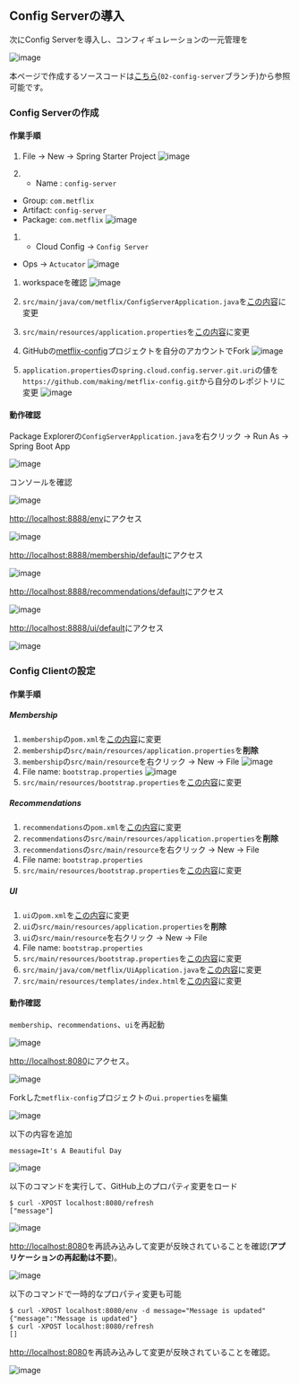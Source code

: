 ## Config Serverの導入

次にConfig Serverを導入し、コンフィギュレーションの一元管理を

![image](https://qiita-image-store.s3.amazonaws.com/0/1852/9c2b2738-134d-7274-63ad-49d729cc633c.png)



本ページで作成するソースコードは[こちら](https://github.com/making/metflix/tree/02-config-server)(`02-config-server`ブランチ)から参照可能です。

### Config Serverの作成

#### 作業手順

1. File -> New -> Spring Starter Project
![image](https://qiita-image-store.s3.amazonaws.com/0/1852/642499a3-0f6f-8e3d-6f65-499808937abf.png)

1. * Name : `config-server`
 * Group: `com.metflix`
 * Artifact: `config-server`
 * Package: `com.metflix`
![image](https://qiita-image-store.s3.amazonaws.com/0/1852/93c85cef-734f-704a-2118-42fc6c23ece4.png)

1. * Cloud Config -> `Config Server`
 * Ops -> `Actucator`
![image](https://qiita-image-store.s3.amazonaws.com/0/1852/114e0715-9955-156c-9214-179aa782ea3d.png)

1. workspaceを確認
![image](https://qiita-image-store.s3.amazonaws.com/0/1852/1d41a637-4c37-7049-c318-a830b13c8567.png)

1. `src/main/java/com/metflix/ConfigServerApplication.java`を[この内容](https://github.com/making/metflix/blob/02-config-server/config-server/src/main/java/com/metflix/ConfigServerApplication.java)に変更

1. `src/main/resources/application.properties`を[この内容](https://github.com/making/metflix/blob/02-config-server/config-server/src/main/resources/application.properties)に変更 

1. GitHubの[metflix-config](https://github.com/making/metflix-config)プロジェクトを自分のアカウントでFork
![image](https://qiita-image-store.s3.amazonaws.com/0/1852/0a9be48e-95d2-2052-48e7-784457edfe76.png)

1. `application.properties`の`spring.cloud.config.server.git.uri`の値を`https://github.com/making/metflix-config.git`から自分のレポジトリに変更
![image](https://qiita-image-store.s3.amazonaws.com/0/1852/979db871-3c62-3bd7-ca36-d4cf754994e3.png)

#### 動作確認

Package Explorerの`ConfigServerApplication.java`を右クリック -> Run As -> Spring Boot App

![image](https://qiita-image-store.s3.amazonaws.com/0/1852/44108da3-ed21-2ff5-158b-d5072e498973.png)

コンソールを確認

![image](https://qiita-image-store.s3.amazonaws.com/0/1852/40f2e380-e60f-8149-243d-b8edac273188.png)

[http://localhost:8888/env](http://localhost:8888/env)にアクセス

![image](https://qiita-image-store.s3.amazonaws.com/0/1852/1ea61cf5-dd6f-9216-cbbc-7fb020ce1a3f.png)

[http://localhost:8888/membership/default](http://localhost:8888/membership/default)にアクセス

![image](https://qiita-image-store.s3.amazonaws.com/0/1852/9be1eb77-11b0-ca5f-430c-f85948c7dea3.png)

[http://localhost:8888/recommendations/default](http://localhost:8888/recommendations/default)にアクセス

![image](https://qiita-image-store.s3.amazonaws.com/0/1852/6738d31c-c6a5-2364-2e44-dba1b41f29e9.png)

[http://localhost:8888/ui/default](http://localhost:8888/ui/default)にアクセス

![image](https://qiita-image-store.s3.amazonaws.com/0/1852/684a2bc4-2ef0-99ab-e5b6-e06528c3830b.png)


### Config Clientの設定

#### 作業手順

##### Membership

1. `membership`の`pom.xml`を[この内容](https://github.com/making/metflix/blob/02-config-server/membership/pom.xml)に変更
1. `membership`の`src/main/resources/application.properties`を**削除**
1. `membership`の`src/main/resource`を右クリック -> New -> File 
![image](https://qiita-image-store.s3.amazonaws.com/0/1852/1ff28795-1f72-6cc8-784c-a76b3a2d57ed.png)
1. File name: `bootstrap.properties`
![image](https://qiita-image-store.s3.amazonaws.com/0/1852/10a175ec-6d42-4874-01a3-ab378f37f726.png)
1. `src/main/resources/bootstrap.properties`を[この内容](https://github.com/making/metflix/blob/02-config-server/membership/src/main/resources/bootstrap.properties)に変更

##### Recommendations

1. `recommendations`の`pom.xml`を[この内容](https://github.com/making/metflix/blob/02-config-server/recommendations/pom.xml)に変更
1. `recommendations`の`src/main/resources/application.properties`を**削除**
1. `recommendations`の`src/main/resource`を右クリック -> New -> File 
1. File name: `bootstrap.properties`
1. `src/main/resources/bootstrap.properties`を[この内容](https://github.com/making/metflix/blob/02-config-server/recommendations/src/main/resources/bootstrap.properties)に変更

##### UI

1. `ui`の`pom.xml`を[この内容](https://github.com/making/metflix/blob/02-config-server/ui/pom.xml)に変更
1. `ui`の`src/main/resources/application.properties`を**削除**
1. `ui`の`src/main/resource`を右クリック -> New -> File 
1. File name: `bootstrap.properties`
1. `src/main/resources/bootstrap.properties`を[この内容](https://github.com/making/metflix/blob/02-config-server/ui/src/main/resources/bootstrap.properties)に変更
1. `src/main/java/com/metflix/UiApplication.java`を[この内容](https://github.com/making/metflix/blob/02-config-server/ui/src/main/java/com/metflix/UiApplication.java)に変更
1. `src/main/resources/templates/index.html`を[この内容](https://github.com/making/metflix/blob/02-config-server/ui/src/main/resources/templates/index.html)に変更

#### 動作確認

`membership`、`recommendations`、`ui`を再起動

![image](https://qiita-image-store.s3.amazonaws.com/0/1852/cc78ba6a-da3e-f9da-f977-06f2f61f9d80.png)

[http://localhost:8080](http://localhost:8080)にアクセス。

![image](https://qiita-image-store.s3.amazonaws.com/0/1852/4dcd9005-b622-4b08-a824-83f3597611c7.png)



Forkした`metflix-config`プロジェクトの`ui.properties`を編集

![image](https://qiita-image-store.s3.amazonaws.com/0/1852/d059d414-9ac3-3060-f98b-6556da84851e.png)

以下の内容を追加

``` properties
message=It's A Beautiful Day
```

![image](https://qiita-image-store.s3.amazonaws.com/0/1852/5e644723-92ff-7cee-311c-eb9e5ba04418.png)

以下のコマンドを実行して、GitHub上のプロパティ変更をロード

``` console
$ curl -XPOST localhost:8080/refresh
["message"]
```

![image](https://qiita-image-store.s3.amazonaws.com/0/1852/13037851-2869-4a3c-6f94-b4c5208a4d22.png)


[http://localhost:8080](http://localhost:8080)を再読み込みして変更が反映されていることを確認(**アプリケーションの再起動は不要**)。

![image](https://qiita-image-store.s3.amazonaws.com/0/1852/5b5b0f9e-d431-464b-23ed-4ad53e60d7ad.png)

以下のコマンドで一時的なプロパティ変更も可能

``` console
$ curl -XPOST localhost:8080/env -d message="Message is updated"
{"message":"Message is updated"}
$ curl -XPOST localhost:8080/refresh
[]
```

[http://localhost:8080](http://localhost:8080)を再読み込みして変更が反映されていることを確認。

![image](https://qiita-image-store.s3.amazonaws.com/0/1852/02400789-5410-7d86-000e-04b248b9ea29.png)
